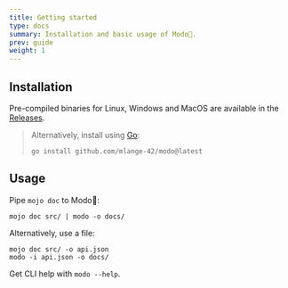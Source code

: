 ```yaml
---
title: Getting started
type: docs
summary: Installation and basic usage of Modo🧯.
prev: guide
weight: 1
---
```


## Installation

Pre-compiled binaries for Linux, Windows and MacOS are available in the
[Releases](https://github.com/mlange-42/modo/releases).

> Alternatively, install using [Go](https://go.dev):
> ```shell {class="no-wrap"}
> go install github.com/mlange-42/modo@latest
> ```

## Usage

Pipe `mojo doc` to Modo🧯:

``` {class="no-wrap"}
mojo doc src/ | modo -o docs/
```

Alternatively, use a file:

``` {class="no-wrap"}
mojo doc src/ -o api.json
modo -i api.json -o docs/
```

Get CLI help with `modo --help`.
